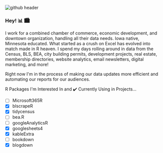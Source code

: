 ![github header](https://user-images.githubusercontent.com/83670784/117069324-f4421780-acf1-11eb-91d9-5167a57071a5.png)
### Hey! :bar_chart:	:cityscape:

I work for a combined chamber of commerce, economic development, and downtown organization, handling all their data needs. Iowa native, Minnesota educated. What started as a crush on Excel has evolved into match made in R heaven. I spend my days rolling around in data from the Census, BLS, BEA, city building permits, development projects, real estate, membership directories, website analytics, email newsletters, digital marketing, and more!

Right now I'm in the process of making our data updates more efficient and automating our reports for our audiences.

R Packages I'm Interested In and :heavy_check_mark:	 Currently Using in Projects...
- [ ] Microsoft365R
- [x] blscrapeR
- [x] tidycensus
- [ ] bea.R
- [ ] googleAnalyticsR
- [x] googlesheets4
- [x] kableExtra
- [ ] bookdown
- [x] blogdown

<!--
**laura-182/laura-182** is a ✨ _special_ ✨ repository because its `README.md` (this file) appears on your GitHub profile.

Here are some ideas to get you started:

- 🔭 I’m currently working on ...
- 🌱 I’m currently learning ...
- 👯 I’m looking to collaborate on ...
- 🤔 I’m looking for help with ...
- 💬 Ask me about ...
- 📫 How to reach me: ...
- 😄 Pronouns: ...
- ⚡ Fun fact: ...
-->
